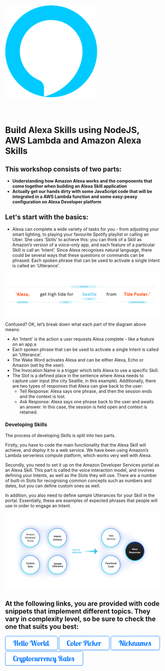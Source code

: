 ![alexa](./docs/resources/amazon-alexa-logo.png)

<br />
<br />

# Build Alexa Skills using NodeJS, AWS Lambda and Amazon Alexa Skills


## This workshop consists of two parts:
  * __Understanding how Amazon Alexa works and the components that come together when building an Alexa Skill application__
  * __Actually get our hands dirty with some JavaScript code that will be integrated in a AWS Lambda function and some easy-peasy configuration on Alexa Developer platform__

## Let's start with the basics:
  * Alexa can complete a wide variety of tasks for you - from adjusting your smart lighting, to playing your favourite Spotify playlist or calling an Uber. She uses ‘Skills’ to achieve this: you can think of a Skill as Amazon’s version of a voice-only app, and each feature of a particular Skill is call an ‘Intent’. Since Alexa recognises natural language, there could be several ways that these questions or commands can be phrased. Each spoken phrase that can be used to activate a single Intent is called an ‘Utterance’.

![alexa](./docs/resources/alexa-skill-syntax.png)

Confused? OK, let’s break down what each part of the diagram above means:

* An ‘Intent’ is the action a user requests Alexa complete - like a feature on an app.a
* Each spoken phrase that can be used to activate a single Intent is called an ‘Utterance’.
* The Wake Word activates Alexa and can be either Alexa, Echo or Amazon (set by the user).
* The Invocation Name is a trigger which tells Alexa to use a specific Skill.
* The Slot is a defined place in the sentence where Alexa needs to capture user input (the city Seattle, in this example).
  Additionally, there are two types of responses that Alexa can give back to the user:
    * Tell Response: Alexa says one phrase, and then the session ends and the context is lost.
    * Ask Response: Alexa says one phrase back to the user and awaits an answer. In this case, the session is held open and context is retained.


### Developing Skills

The process of developing Skills is split into two parts.

Firstly, you have to code the main functionality that the Alexa Skill will achieve, and deploy it to a web service. We have been using Amazon’s Lambda serverless compute platform, which works very well with Alexa.

Secondly, you need to set it up on the Amazon Developer Services portal as an Alexa Skill. This part is called the voice interaction model, and involves defining your Intents, as well as the Slots they will use. There are a number of built-in Slots for recognising common concepts such as numbers and dates, but you can define custom ones as well.

In addition, you also need to define sample Utterances for your Skill in the portal. Essentially, these are examples of expected phrases that people will use in order to engage an Intent.

![alexa](./docs/resources/alexa-flow.png)

## At the following links, you are provided with code snippets that implement different topics. They vary in complexity level, so be sure to check the one that suits you best:

  [![hello-world](./docs/resources/buttons/button-hello-world.png)](./docs/tutorials/hello-world/index.md)
  ![color-picker](./docs/resources/buttons/button-color-picker.png)
  ![nicknames](./docs/resources/buttons/button-nicknames.png)
  ![cryptocurrency-rates](./docs/resources/buttons/button-cryptocurrency-rates.png)
 
